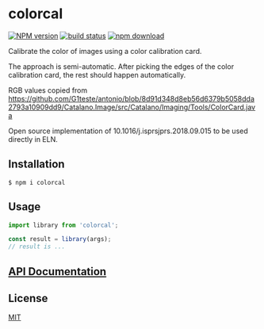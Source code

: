 # colorcal

[![NPM version][npm-image]][npm-url]
[![build status][ci-image]][ci-url]
[![npm download][download-image]][download-url]

Calibrate the color of images using a color calibration card.

The approach is semi-automatic. After picking the edges of the color calibration card, the rest should happen automatically.

RGB values copied from
https://github.com/G1teste/antonio/blob/8d91d348d8eb56d6379b5058dda2793a10909dd9/Catalano.Image/src/Catalano/Imaging/Tools/ColorCard.java

Open source implementation of 10.1016/j.isprsjprs.2018.09.015 to be used directly in ELN.

## Installation

`$ npm i colorcal`

## Usage

```js
import library from 'colorcal';

const result = library(args);
// result is ...
```

## [API Documentation](https://cheminfo.github.io/colorcal/)

## License

[MIT](./LICENSE)

[npm-image]: https://img.shields.io/npm/v/colorcal.svg
[npm-url]: https://www.npmjs.com/package/colorcal
[ci-image]: https://github.com/cheminfo/colorcal/workflows/Node.js%20CI/badge.svg?branch=master
[ci-url]: https://github.com/cheminfo/colorcal/actions?query=workflow%3A%22Node.js+CI%22
[download-image]: https://img.shields.io/npm/dm/colorcal.svg
[download-url]: https://www.npmjs.com/package/colorcal
